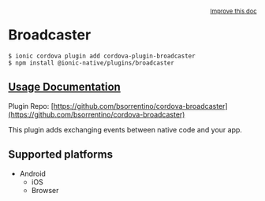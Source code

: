<a style="float:right;font-size:12px;" href="http://github.com/danielsogl/awesome-cordova-plugins/edit/master/src/@awesome-cordova-plugins/plugins/broadcaster/index.ts#L16">
  Improve this doc
</a>

# Broadcaster

```
$ ionic cordova plugin add cordova-plugin-broadcaster
$ npm install @ionic-native/plugins/broadcaster
```

## [Usage Documentation](https://ionicframework.com/docs/native/broadcaster/)

Plugin Repo: [https://github.com/bsorrentino/cordova-broadcaster](https://github.com/bsorrentino/cordova-broadcaster)

This plugin adds exchanging events between native code and your app.

## Supported platforms

- Android
  - iOS
  - Browser
